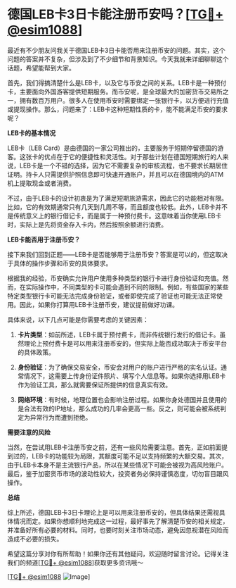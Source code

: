 # 德国LEB卡3日卡能注册币安吗？[[TG💪+ @esim1088](https://t.me/s/esim1088)]

最近有不少朋友问我关于德国LEB卡3日卡能否用来注册币安的问题。其实，这个问题的答案并不复杂，但涉及到了不少细节和背景知识。今天我就来详细聊聊这个话题，希望能帮到大家。

首先，我们得搞清楚什么是LEB卡，以及它与币安之间的关系。LEB卡是一种预付卡，主要面向外国游客提供短期服务。而币安呢，是全球最大的加密货币交易所之一，拥有数百万用户。很多人在使用币安时需要绑定一张银行卡，以方便进行充值或提现操作。那么，问题来了：LEB卡这种短期性质的卡，能不能满足币安的要求呢？

**LEB卡的基本情况**

LEB卡（LEB Card）是由德国的一家公司推出的，主要服务于短期停留德国的游客。这张卡的优点在于它的便捷性和灵活性。对于那些计划在德国短期旅行的人来说，LEB卡是一个不错的选择，因为它不需要复杂的审核流程，也不要求长期居住证明。持卡人只需提供护照信息即可快速开通账户，并且可以在德国境内的ATM机上提取现金或者消费。

不过，由于LEB卡的设计初衷是为了满足短期旅游需求，因此它的功能相对有限。比如，它的有效期通常只有几天到几周不等，而且额度也较低。此外，LEB卡并不是传统意义上的银行借记卡，而是属于一种预付费卡。这意味着当你使用LEB卡时，实际上是先将资金存入卡内，然后按照余额进行消费。

**LEB卡能否用于注册币安？**

接下来我们回到正题——LEB卡是否能够用于注册币安？答案是可以的，但这取决于具体的操作步骤和币安的具体要求。

根据我的经验，币安确实允许用户使用多种类型的银行卡进行身份验证和充值。然而，在实际操作中，不同类型的卡可能会遇到不同的限制。例如，有些国家的某些特定类型银行卡可能无法完成身份验证，或者即使完成了验证也可能无法正常使用。因此，如果你打算用LEB卡注册币安，建议提前做好功课。

具体来说，以下几点可能是你需要考虑的关键因素：

1. **卡片类型**：如前所述，LEB卡属于预付费卡，而非传统银行发行的借记卡。虽然理论上预付费卡是可以用来注册币安的，但实际上能否成功取决于币安平台的具体政策。
   
2. **身份验证**：为了确保交易安全，币安会对用户的账户进行严格的实名认证。通常情况下，这需要上传身份证件照片、填写个人信息等。如果你选择用LEB卡作为验证工具，那么就需要保证所提供的信息真实有效。

3. **网络环境**：有时候，地理位置也会影响注册过程。如果你身处德国并且使用的是合法有效的IP地址，那么成功的几率会更高一些。反之，则可能会被系统判定为异常行为而遭到拒绝。

**需要注意的风险**

当然，在尝试用LEB卡注册币安之前，还有一些风险需要注意。首先，正如前面提到过的，LEB卡的功能较为局限，其额度可能不足以支持频繁的大额交易。其次，由于LEB卡本身不是主流银行产品，所以在某些情况下可能会被视为高风险账户。最后，鉴于加密货币市场的波动性较大，投资者务必保持谨慎态度，切勿盲目跟风操作。

**总结**

综上所述，德国LEB卡3日卡理论上是可以用来注册币安的，但具体结果还需视具体情况而定。如果你想顺利地完成这一过程，最好事先了解清楚币安的相关规定，并准备好所有必要的材料。同时，也要时刻关注市场动态，避免因忽视潜在风险而造成不必要的损失。

希望这篇分享对你有所帮助！如果你还有其他疑问，欢迎随时留言讨论。记得关注我们的频道[[TG💪+ @esim1088](https://t.me/s/esim1088)]获取更多资讯哦～

[[TG💪+ @esim1088](https://t.me/s/esim1088) ![Image](https://i.postimg.cc/4NQfJmqS/Snipaste-2025-05-13-00-14-12.png)]